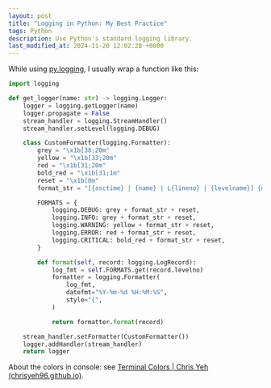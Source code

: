 ```yaml
---
layout: post
title: "Logging in Python: My Best Practice"
tags: Python
description: Use Python's standard logging library.
last_modified_at: 2024-11-20 12:02:28 +0800
---
```


While using [py.logging](https://docs.python.org/3/library/logging.html), I usually wrap a function like this:

```python
import logging

def get_logger(name: str) -> logging.Logger:
    logger = logging.getLogger(name)
    logger.propagate = False
    stream_handler = logging.StreamHandler()
    stream_handler.setLevel(logging.DEBUG)

    class CustomFormatter(logging.Formatter):
        grey = "\x1b[38;20m"
        yellow = "\x1b[33;20m"
        red = "\x1b[31;20m"
        bold_red = "\x1b[31;1m"
        reset = "\x1b[0m"
        format_str = "[{asctime} | {name} | L{lineno} | {levelname}] {message}"

        FORMATS = {
            logging.DEBUG: grey + format_str + reset,
            logging.INFO: grey + format_str + reset,
            logging.WARNING: yellow + format_str + reset,
            logging.ERROR: red + format_str + reset,
            logging.CRITICAL: bold_red + format_str + reset,
        }

        def format(self, record: logging.LogRecord):
            log_fmt = self.FORMATS.get(record.levelno)
            formatter = logging.Formatter(
                log_fmt,
                datefmt="%Y-%m-%d %H:%M:%S",
                style="{",
            )

            return formatter.format(record)

    stream_handler.setFormatter(CustomFormatter())
    logger.addHandler(stream_handler)
    return logger
```

About the colors in console: see [Terminal Colors | Chris Yeh
(chrisyeh96.github.io)](https://chrisyeh96.github.io/2020/03/28/terminal-colors.html).
